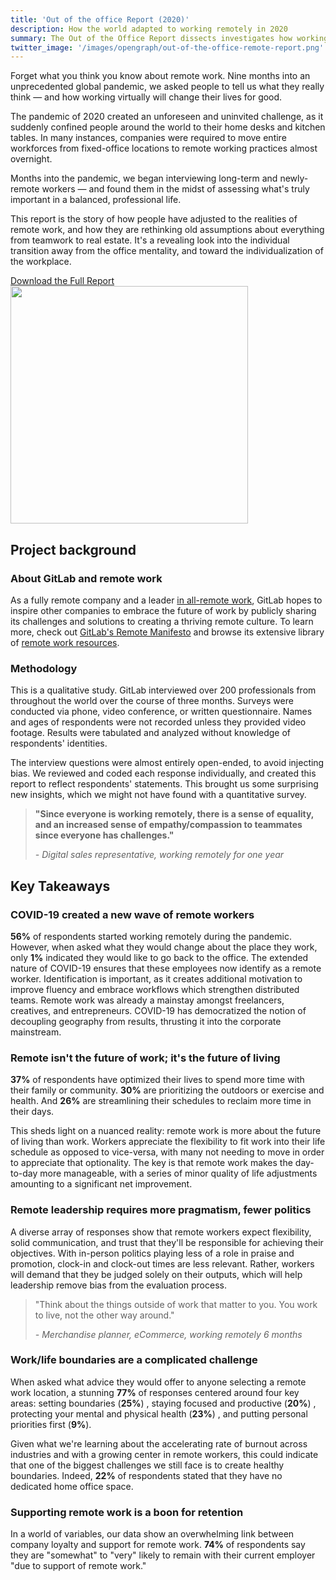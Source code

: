 ```yaml
---
title: 'Out of the office Report (2020)'
description: How the world adapted to working remotely in 2020
summary: The Out of the Office Report dissects investigates how working virtually changes peoples lives for good.
twitter_image: '/images/opengraph/out-of-the-office-remote-report.png'
---
```


<div class="row">
    <div class="col">
        <p>Forget what you think you know about remote work. Nine months into an unprecedented global pandemic, we asked people to tell us what they really think — and how working virtually will change their lives for good.</p>
        <p>The pandemic of 2020 created an unforeseen and uninvited challenge, as it suddenly confined people around the world to their home desks and kitchen tables. In many instances, companies were required to move entire workforces from fixed-office locations to remote working practices almost overnight.</p>
        <p>Months into the pandemic, we began interviewing long-term and newly-remote workers — and found them in the midst of assessing what's truly important in a balanced, professional life.</p>
        <p>This report is the story of how people have adjusted to the realities of remote work, and how they are rethinking old assumptions about everything from teamwork to real estate. It's a revealing look into the individual transition away from the office mentality, and toward the individualization of the workplace.</p>
        <a href="https://about.gitlab.com/resources/downloads/gitlab-out-of-the-office-2021.pdf" class="btn btn-lg btn-primary">Download the Full Report</a>
    </div>
    <div class="col text-center">
        <img class="shadow" style="height: 380px;" src="https://about.gitlab.com/images/out-of-office/out-of-office-cover.svg" alt="">
    </div>
</div>

## Project background

### About GitLab and remote work

As a fully remote company and a leader [in all-remote work](/handbook/company/culture/all-remote/), GitLab hopes to inspire other companies to embrace the future of work by publicly sharing its challenges and solutions to creating a thriving remote culture. To learn more, check out [GitLab's Remote Manifesto](guide/) and browse its extensive library of [remote work resources](resources/).

### Methodology

This is a qualitative study. GitLab interviewed over 200 professionals from throughout the world over the course of three months. Surveys were conducted via phone, video conference, or written questionnaire. Names and ages of respondents were not recorded unless they provided video footage. Results were tabulated and analyzed without knowledge of respondents' identities.

The interview questions were almost entirely open-ended, to avoid injecting bias. We reviewed and coded each response individually, and created this report to reflect respondents' statements. This brought us some surprising new insights, which we might not have found with a quantitative survey.

> **"Since everyone is working remotely, there is a sense of equality, and an increased sense of empathy/compassion to teammates since everyone has challenges."**
>
> *- Digital sales representative, working remotely for one year*

## Key Takeaways

### COVID-19 created a new wave of remote workers

**56%** of respondents started working remotely during the pandemic. However, when asked what they would change about the place they work, only **1%** indicated they would like to go back to the office. The extended nature of COVID-19 ensures that these employees now identify as a remote worker. Identification is important, as it creates additional motivation to improve fluency and embrace workflows which strengthen distributed teams. Remote work was already a mainstay amongst freelancers, creatives, and entrepreneurs. COVID-19 has democratized the notion of decoupling geography from results, thrusting it into the corporate mainstream.

### Remote isn't the future of work; it's the future of living

**37%** of respondents have optimized their lives to spend more time with their family or community. **30%** are prioritizing the outdoors or exercise and health. And **26%** are streamlining their schedules to reclaim more time in their days.

This sheds light on a nuanced reality: remote work is more about the future of living than work. Workers appreciate the flexibility to fit work into their life schedule as opposed to vice-versa, with many not needing to move in order to appreciate that optionality. The key is that remote work makes the day-to-day more manageable, with a series of minor quality of life adjustments amounting to a significant net improvement.

### Remote leadership requires more pragmatism, fewer politics

A diverse array of responses show that remote workers expect flexibility, solid communication, and trust that they'll be responsible for achieving their objectives. With in-person politics playing less of a role in praise and promotion, clock-in and clock-out times are less relevant. Rather, workers will demand that they be judged solely on their outputs, which will help leadership remove bias from the evaluation process.

> "Think about the things outside of work that matter to you. You work to live, not the other way around."
>
> *- Merchandise planner, eCommerce, working remotely 6 months*

### Work/life boundaries are a complicated challenge

When asked what advice they would offer to anyone selecting a remote work location, a stunning **77%** of responses centered around four key areas: setting boundaries (**25%**) , staying focused and productive (**20%**) , protecting your mental and physical health (**23%**) , and putting personal priorities first (**9%**).

Given what we're learning about the accelerating rate of burnout across industries and with a growing center in remote workers, this could indicate that one of the biggest challenges we still face is to create healthy boundaries. Indeed, **22%** of respondents stated that they have no dedicated home office space.

### Supporting remote work is a boon for retention

In a world of variables, our data show an overwhelming link between company loyalty and support for remote work. **74%** of respondents say they are "somewhat" to "very" likely to remain with their current employer "due to support of remote work."

